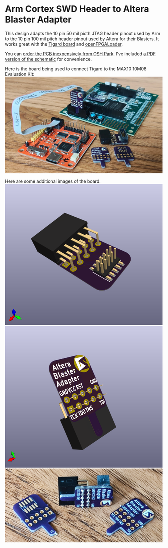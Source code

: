 # Arm Cortex SWD Header to Altera Blaster Adapter

This design adapts the 10 pin 50 mil picth JTAG header pinout used by Arm to the 10 pin 100 mil pitch header pinout used by Altera for their Blasters.  It works great with the [Tigard board](https://www.crowdsupply.com/securinghw/tigard) and [openFPGALoader](https://github.com/trabucayre/openFPGALoader).

You can [order the PCB inexpensively from OSH Park](https://oshpark.com/shared_projects/WjwHzZBt).
I've included [a PDF version of the schematic](swd-blaster.pdf) for convenience.

Here is the board being used to connect Tigard to the MAX10 10M08 Evaluation Kit:
![Tigard board connected to 10M08EVK using SWD-Blaster adapter](./img/max10m08-swd-adpter-tigard.jpg)

Here are some additional images of the board:
![front view](./img/swd-blaster-top.png)
![back view](./img/swd-blaster-back.png)
![OSH Park boards](./img/adapter-pcb.jpg)

